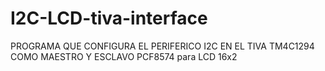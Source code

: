 # I2C-LCD-tiva-interface
PROGRAMA QUE CONFIGURA EL PERIFERICO I2C  EN EL TIVA TM4C1294 COMO MAESTRO Y ESCLAVO PCF8574 para LCD 16x2
